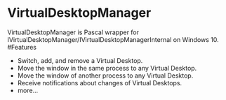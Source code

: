 # VirtualDesktopManager
VirtualDesktopManager is Pascal wrapper for IVirtualDesktopManager/IVirtualDesktopManagerInternal on Windows 10.
#Features
* Switch, add, and remove a Virtual Desktop.
* Move the window in the same process to any Virtual Desktop.
* Move the window of another process to any Virtual Desktop.
* Receive notifications about changes of Virtual Desktops.
* more...
